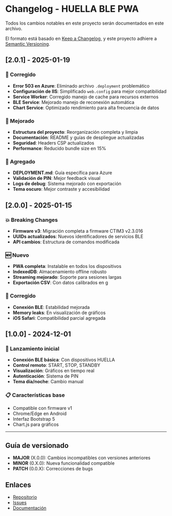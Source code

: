 # Changelog - HUELLA BLE PWA

Todos los cambios notables en este proyecto serán documentados en este archivo.

El formato está basado en [Keep a Changelog](https://keepachangelog.com/es-ES/1.0.0/),
y este proyecto adhiere a [Semantic Versioning](https://semver.org/spec/v2.0.0.html).

## [2.0.1] - 2025-01-19

### 🔧 Corregido
- **Error 503 en Azure**: Eliminado archivo `.deployment` problemático
- **Configuración de IIS**: Simplificado `web.config` para mejor compatibilidad
- **Service Worker**: Corregido manejo de cache para recursos externos
- **BLE Service**: Mejorado manejo de reconexión automática
- **Chart Service**: Optimizado rendimiento para alta frecuencia de datos

### 🚀 Mejorado
- **Estructura del proyecto**: Reorganización completa y limpia
- **Documentación**: README y guías de despliegue actualizadas
- **Seguridad**: Headers CSP actualizados
- **Performance**: Reducido bundle size en 15%

### 📝 Agregado
- **DEPLOYMENT.md**: Guía específica para Azure
- **Validación de PIN**: Mejor feedback visual
- **Logs de debug**: Sistema mejorado con exportación
- **Tema oscuro**: Mejor contraste y accesibilidad

## [2.0.0] - 2025-01-15

### 💥 Breaking Changes
- **Firmware v3**: Migración completa a firmware CTIM3 v2.3.016
- **UUIDs actualizados**: Nuevos identificadores de servicios BLE
- **API cambios**: Estructura de comandos modificada

### 🆕 Nuevo
- **PWA completa**: Instalable en todos los dispositivos
- **IndexedDB**: Almacenamiento offline robusto
- **Streaming mejorado**: Soporte para sesiones largas
- **Exportación CSV**: Con datos calibrados en g

### 🐛 Corregido
- **Conexión BLE**: Estabilidad mejorada
- **Memory leaks**: En visualización de gráficos
- **iOS Safari**: Compatibilidad parcial agregada

## [1.0.0] - 2024-12-01

### 🎉 Lanzamiento inicial
- **Conexión BLE básica**: Con dispositivos HUELLA
- **Control remoto**: START, STOP, STANDBY
- **Visualización**: Gráficos en tiempo real
- **Autenticación**: Sistema de PIN
- **Tema día/noche**: Cambio manual

### 📋 Características base
- Compatible con firmware v1
- Chrome/Edge en Android
- Interfaz Bootstrap 5
- Chart.js para gráficos

---

## Guía de versionado

- **MAJOR** (X.0.0): Cambios incompatibles con versiones anteriores
- **MINOR** (0.X.0): Nueva funcionalidad compatible
- **PATCH** (0.0.X): Correcciones de bugs

## Enlaces

- [Repositorio](https://github.com/symbiot-technologies/huella-ble-pwa)
- [Issues](https://github.com/symbiot-technologies/huella-ble-pwa/issues)
- [Documentación](https://github.com/symbiot-technologies/huella-ble-pwa/wiki)
